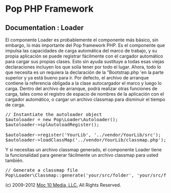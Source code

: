 Pop PHP Framework
=================

Documentation : Loader
----------------------

El componente Loader es probablemente el componente más básico, sin embargo, lo más importante del Pop framework PHP. Es el componente que impulsa las capacidades de carga automática del marco de trabajo, y su propia aplicación se puede registrar fácilmente con el cargador automático para cargar sus propias clases. Esto sin ayuda sustituye a todas esas viejas declaraciones incluyen los que solía tener por todo el lugar. Ahora, todo lo que necesita es un requiera la declaración de la "Bootstrap.php 'en la parte superior y ya está bueno para ir. Por defecto, el archivo de arranque contiene la referencia obligada a la clase autocargador el marco y luego lo carga. Dentro del archivo de arranque, podrá realizar otras funciones de carga, tales como el registro de espacio de nombres de la aplicación con el cargador automático, o cargar un archivo classmap para disminuir el tiempo de carga.


<pre>
// Instantiate the autoloader object
$autoloader = new Pop\Loader\Autoloader();
$autoloader->splAutoloadRegister();

$autoloader->register('YourLib', '../vendor/YourLib/src');
$autoloader->loadClassMap('../vendor/YourLib/classmap.php');
</pre>

Y si necesitas un archivo classmap generado, el componente Loader tiene la funcionalidad para generar fácilmente un archivo classmap para usted también.


<pre>
// Generate a classmap file
Pop\Loader\Classmap::generate('your/src/folder', 'your/src/folder/classmap.php');
</pre>

(c) 2009-2012 [Moc 10 Media, LLC.](http://www.moc10media.com) All Rights Reserved.
